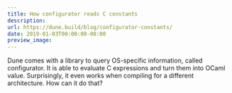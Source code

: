 ```yaml
---
title: How configurator reads C constants
description:
url: https://dune.build/blog/configurator-constants/
date: 2019-01-03T00:00:00-00:00
preview_image:
---
```


<p>Dune comes with a library to query OS-specific information, called configurator.
It is able to evaluate C expressions and turn them into OCaml value.
Surprisingly, it even works when compiling for a different architecture. How can
it do that?</p>
